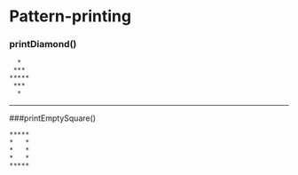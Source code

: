 # Pattern-printing

### printDiamond()
```
  *
 ***
*****
 ***
  *
```

***

###printEmptySquare()
```
*****
*   *
*   *
*   *
*****
```
